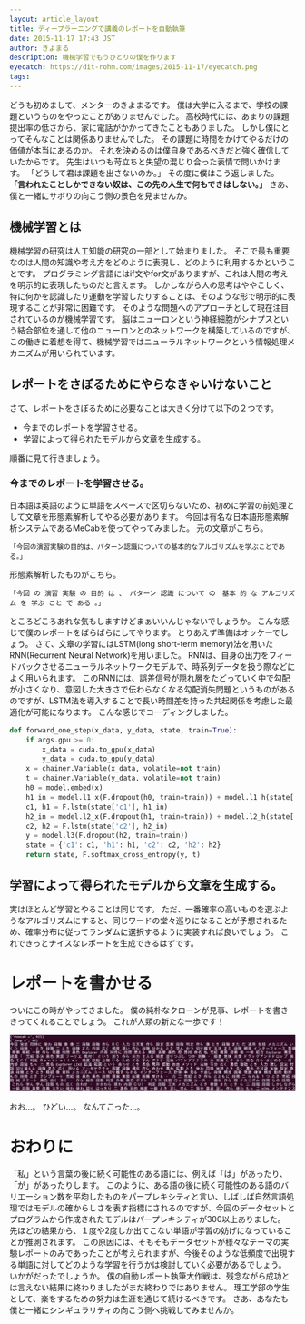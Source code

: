 ```yaml
---
layout: article_layout
title: ディープラーニングで講義のレポートを自動執筆
date: 2015-11-17 17:43 JST
author: きよまる
description: 機械学習でもうひとりの僕を作ります
eyecatch: https://dit-rohm.com/images/2015-11-17/eyecatch.png
tags:
---
```


どうも初めまして、メンターのきよまるです。
僕は大学に入るまで、学校の課題というものをやったことがありませんでした。
高校時代には、あまりの課題提出率の低さから、家に電話がかかってきたこともありました。
しかし僕にとってそんなことは関係ありませんでした。
その課題に時間をかけてやるだけの価値が本当にあるのか。
それを決めるのは僕自身であるべきだと強く確信していたからです。
先生はいつも苛立ちと失望の混じり合った表情で問いかけます。
「どうして君は課題を出さないのか。」
その度に僕はこう返しました。
__「言われたことしかできない奴は、この先の人生で何もできはしない。」__
さあ、僕と一緒にサボりの向こう側の景色を見ませんか。

## 機械学習とは

機械学習の研究は人工知能の研究の一部として始まりました。
そこで最も重要なのは人間の知識や考え方をどのように表現し、どのように利用するかということです。
プログラミング言語にはif文やfor文がありますが、これは人間の考えを明示的に表現したものだと言えます。
しかしながら人の思考はややこしく、特に何かを認識したり運動を学習したりすることは、そのような形で明示的に表現することが非常に困難です。
そのような問題へのアプローチとして現在注目されているのが機械学習です。
脳はニューロンという神経細胞がシナプスという結合部位を通して他のニューロンとのネットワークを構築しているのですが、この働きに着想を得て、機械学習ではニューラルネットワークという情報処理メカニズムが用いられています。

## レポートをさぼるためにやらなきゃいけないこと

さて、レポートをさぼるために必要なことは大きく分けて以下の２つです。

* 今までのレポートを学習させる。
* 学習によって得られたモデルから文章を生成する。

順番に見て行きましょう。

### 今までのレポートを学習させる。
日本語は英語のように単語をスペースで区切らないため、初めに学習の前処理として文章を形態素解析してやる必要があります。
今回は有名な日本語形態素解析システムであるMeCabを使ってやってみました。
元の文章がこちら。
```
「今回の演習実験の目的は、パターン認識についての基本的なアルゴリズムを学ぶことである。」
```
形態素解析したものがこちら。
```
「今回 の 演習 実験 の 目的 は 、 パターン 認識 について の　基本 的 な アルゴリズ　ム を 学ぶ こと で ある 。」
```
ところどころあれな気もしますけどまぁいいんじゃないでしょうか。
こんな感じで僕のレポートをばらばらにしてやります。
とりあえず準備はオッケーでしょう。
さて、文章の学習にはLSTM(long short-term memory)法を用いたRNN(Recurrent Neural Network)を用いました。
RNNは、自身の出力をフィードバックさせるニューラルネットワークモデルで、時系列データを扱う際などによく用いられます。
このRNNには、誤差信号が隠れ層をたどっていく中で勾配が小さくなり、意図した大きさで伝わらなくなる勾配消失問題というものがあるのですが、LSTM法を導入することで長い時間差を持った共起関係を考慮した最適化が可能になります。
こんな感じでコーディングしました。

```python
def forward_one_step(x_data, y_data, state, train=True):
    if args.gpu >= 0:
        x_data = cuda.to_gpu(x_data)
        y_data = cuda.to_gpu(y_data)
    x = chainer.Variable(x_data, volatile=not train)
    t = chainer.Variable(y_data, volatile=not train)
    h0 = model.embed(x)
    h1_in = model.l1_x(F.dropout(h0, train=train)) + model.l1_h(state['h1'])
    c1, h1 = F.lstm(state['c1'], h1_in)
    h2_in = model.l2_x(F.dropout(h1, train=train)) + model.l2_h(state['h2'])
    c2, h2 = F.lstm(state['c2'], h2_in)
    y = model.l3(F.dropout(h2, train=train))
    state = {'c1': c1, 'h1': h1, 'c2': c2, 'h2': h2}
    return state, F.softmax_cross_entropy(y, t)
```

## 学習によって得られたモデルから文章を生成する。
実はほとんど学習とやることは同じです。
ただ、一番確率の高いものを選ぶようなアルゴリズムにすると、同じワードの堂々巡りになることが予想されるため、確率分布に従ってランダムに選択するように実装すれば良いでしょう。
これできっとナイスなレポートを生成できるはずです。

# レポートを書かせる
ついにこの時がやってきました。
僕の純朴なクローンが見事、レポートを書ききってくれることでしょう。
これが人類の新たな一歩です！

![実行結果](/images/2015-11-17/result.png)

おお…。
ひどい…。
なんてこった…。

# おわりに
「私」という言葉の後に続く可能性のある語には、例えば「は」があったり、「が」があったりします。
このように、ある語の後に続く可能性のある語のバリエーション数を平均したものをパープレキシティと言い、しばしば自然言語処理ではモデルの確からしさを表す指標にされるのですが、今回のデータセットとプログラムから作成されたモデルはパープレキシティが300以上ありました。
先ほどの結果から、１度や2度しか出てこない単語が学習の妨げになっていることが推測されます。
この原因には、そもそもデータセットが様々なテーマの実験レポートのみであったことが考えられますが、今後そのような低頻度で出現する単語に対してどのような学習を行うかは検討していく必要があるでしょう。
いかがだったでしょうか。
僕の自動レポート執筆大作戦は、残念ながら成功とは言えない結果に終わりましたがまだ終わりではありません。
理工学部の学生として、楽をするための努力は生涯を通じて続けるべきです。
さあ、あなたも僕と一緒にシンギュラリティの向こう側へ挑戦してみませんか。
